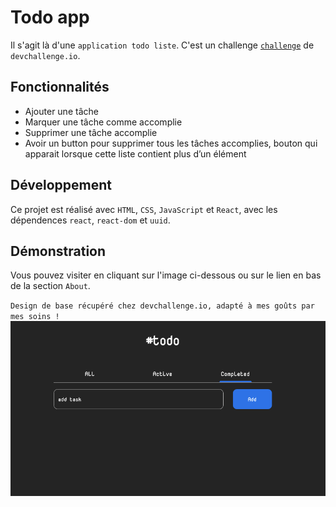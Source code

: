 # Todo app

Il s'agit là d'une `application todo liste`. C'est un challenge <a href = "https://devchallenges.io/challenges/hH6PbOHBdPm6otzw2De5">`challenge`</a> de `devchallenge.io`.

## Fonctionnalités
* Ajouter une tâche
* Marquer une tâche comme accomplie
* Supprimer une tâche accomplie
* Avoir un button pour supprimer tous les tâches accomplies, bouton qui apparait lorsque cette liste contient plus d’un élément

## Développement

Ce projet est réalisé avec `HTML`, `CSS`, `JavaScript` et `React`, avec les dépendences `react`, `react-dom` et `uuid`.

## Démonstration

Vous pouvez visiter en cliquant sur l'image ci-dessous ou sur le lien en bas de la section `About`.

`Design de base récupéré chez devchallenge.io, adapté à mes goûts par mes soins !`
<a href = "https://yousoumar.github.io/todo/"><img src = "screenshot.png"></img></a>


